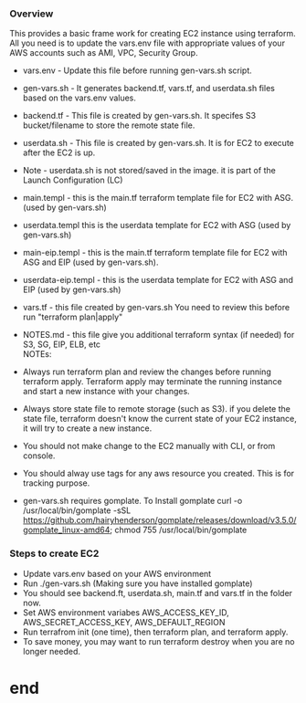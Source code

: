 ### Overview
This provides a basic frame work for creating EC2 instance using terraform.  All you need is to update the vars.env file with appropriate values of your AWS accounts such as AMI, VPC, Security Group. 
* vars.env - Update this file before running gen-vars.sh script.
* gen-vars.sh - It generates backend.tf, vars.tf, and userdata.sh files based on the vars.env values.
* backend.tf - This file is created by gen-vars.sh.  It specifes S3 bucket/filename to store the remote state file.
* userdata.sh - This file is created by gen-vars.sh. It is for EC2 to execute after the EC2 is up.   
* Note - userdata.sh is not stored/saved in the image.  it is part of the Launch Configuration (LC)   
* main.templ - this is the main.tf terraform template file for EC2 with ASG. (used by gen-vars.sh)
* userdata.templ this is the userdata template for EC2 with ASG (used by gen-vars.sh)
* main-eip.templ - this is the main.tf terraform template file for EC2 with ASG and EIP (used by gen-vars.sh).
* userdata-eip.templ - this is the userdata template for EC2 with ASG and EIP (used by gen-vars.sh)
* vars.tf - this file created by gen-vars.sh  You need to review this before run "terraform plan|apply"   
* NOTES.md - this file give you additional terraform syntax (if needed) for S3, SG, EIP, ELB, etc   
NOTEs:   
* Always run terraform plan and review the changes before running terraform apply.  Terraform apply may terminate the running instance and start a new instance with your changes.  
  
* Always store state file to remote storage (such as S3).  if you delete the state file, terraform doesn't know the current state of your EC2 instance, it will try to create a new instance.   

* You should not make change to the EC2 manually with CLI, or from console.  
* You should alway use tags for any aws resource you created.  This is for tracking purpose.
* gen-vars.sh requires gomplate.  To Install gomplate curl -o /usr/local/bin/gomplate -sSL https://github.com/hairyhenderson/gomplate/releases/download/v3.5.0/gomplate_linux-amd64; chmod 755 /usr/local/bin/gomplate

### Steps to create EC2
*  Update vars.env based on your AWS environment
*  Run ./gen-vars.sh (Making sure you have installed gomplate)
*  You should see backend.ft, userdata.sh, main.tf and vars.tf in the folder now.
*  Set AWS environment variabes AWS_ACCESS_KEY_ID, AWS_SECRET_ACCESS_KEY, AWS_DEFAULT_REGION
*  Run terrafrom init (one time), then terraform plan, and terraform apply.
*  To save money, you may want to run terraform destroy when you are no longer needed.
#  end   #
